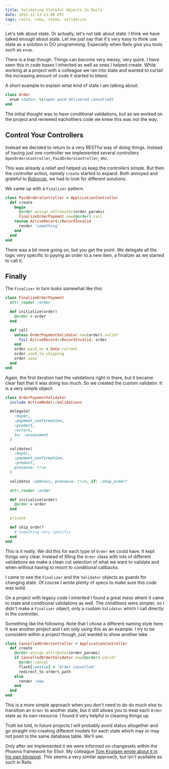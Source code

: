 ```yaml
---
title: Validating Stateful Objects In Rails
date: 2015-12-13 21:00 UTC
tags: rails, ruby, state, validation
---
```

Let's talk about state. Or actually, let's not talk about state. I think we have talked enough about state. Let me just say that it's very easy to think use state as a solution in OO programming. Especially when Rails give you tools such as `enum`.

There is a trap though. Things can become very messy, very quick. I have seen this in code bases I inherited as well as ones I helped create. While working at a project with a colleague we ran into state and wanted to curtail the increasing amount of code it started to bleed.

A short example to explain what kind of state I am talking about:

```ruby
class Order
  enum status: %i(open paid delivered cancelled)
end
```

The initial thought was to have conditional validations, but as we worked on the project and reviewed eachothers code we knew this was not the way.

## Control Your Controllers

Instead we decided to return to a very RESTful way of doing things. Instead of having just one controller we implemented several controllers `OpenOrdersController`, `PaidOrdersController`, etc.

This was already a relief and helped us keep the controllers simple. But then the controller action, namely `create` started to expand. Both annoyed and grateful to [Rubocop](https://github.com/bbatsov/rubocop), we had to look for different solutions.

We came up with a `Finalizer` pattern. 

```ruby
class PaidOrdersController < ApplicationController
  def create
    begin
      @order.assign_attributes(order_params)
      FinalizeOrderPayment.new(@order).call
    rescue ActiveRecord::RecordInvalid
      render 'something'
    end
  end
end
```

There was a bit more going on, but you get the point. We delegate all the logic very specific to paying an order to a new item, a finalizer as we started to call it.

## Finally

The `Finalizer` in turn looks somewhat like this:

```ruby
class FinalizeOrderPayment
  attr_reader :order

  def initialize(order)
    @order = order
  end

  def call
    unless OrderPaymentValidator.new(order).valid?
      fail ActiveRecord::RecordInvalid, order
    end
    order.paid_on = Date.current
    order.send_to_shipping
    order.save
  end
end
```

Again, the first iteration had the validations right in there, but it became clear fast that it was doing too much. So we created the custom validator. It is a very simple object:

```ruby
class OrderPaymentValidator
  include ActiveModel::Validations

  delegate(
    :buyer,
    :payment_confirmation,
    :product,
    :errors,
    to: :assessment
  )

  validates(
    :buyer,
    :payment_confirmation,
    :product,
    presence: true
  )

  validates :address, presence: true, if: :ship_order?

  attr_reader :order

  def initialize(order)
    @order = order
  end

  private

  def ship_order?
    # Something very specific
  end
end

```

This is it really. We did this for each type of `Order` we could have. It kept things very clear. Instead of filling the `Order` class with lots of different validations we make a clean cut selection of what we want to validate and when without having to resort to conditional callbacks.

I came to see the `Finalizer` and the `Validator` objects as guards for changing state. Of course I wrote plenty of specs to make sure this code was solid.

On a project with legacy code I inherited I found a great mess whent it came to state and conditional validations as well. The conditions were simpler, so I didn't make a `Finalizer` object, only a custom `Validator` which I call directly in the controller.

Something like the following. Note that I chose a different naming style here. It was another project and I am only using this as an example. I try to be consistent within a project though, just wanted to show another take

```ruby
class CancelledOrderController < ApplicationController
  def create
    @order.assign_attributes(order_params)
    if CancelledOrderValidator.new(@order).valid?
      @order.cancel
      flash[:notice] = 'Order cancelled'
      redirect_to orders_path
    else
      render :new
    end
  end
end
```

This is a more simple approach when you don't need to do do much else to transition an `Order` to another state, but it still allows you to treat each `Order` state as its own resource. I found it very helpful in cleaning things up.

Truth be told, in future projects I will probably avoid status altogether and go straight into creating different models for each state which may or may not point to the same database table. We'll see.

Only after we implemented it we were informed on changesets within the Phoenix framework for Elixir. My colleague [Tom Kruijsen wrote about it in his own blogpost](https://medium.com/@tomkr/three-things-i-m-liking-about-phoenix-a7688f03b6ef#.5o9gwg5qa). This seems a very similar approach, but isn't available as such in Rails.
